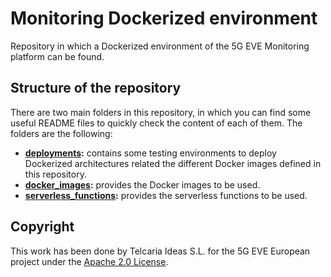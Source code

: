 # Monitoring Dockerized environment

Repository in which a Dockerized environment of the 5G EVE Monitoring platform can be found.

## Structure of the repository

There are two main folders in this repository, in which you can find some useful README files to quickly check the content of each of them. The folders are the following:

* **[deployments](deployments):** contains some testing environments to deploy Dockerized architectures related the different Docker images defined in this repository.
* **[docker_images](docker_images):** provides the Docker images to be used.
* **[serverless_functions](docker_images):** provides the serverless functions to be used.

## Copyright

This work has been done by Telcaria Ideas S.L. for the 5G EVE European project under the [Apache 2.0 License](LICENSE).
